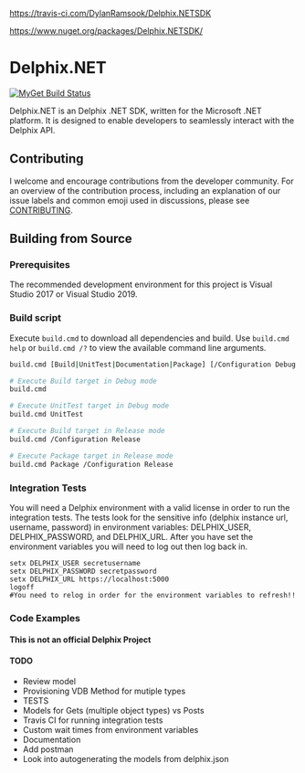 https://travis-ci.com/DylanRamsook/Delphix.NETSDK

https://www.nuget.org/packages/Delphix.NETSDK/



# Delphix.NET

[![MyGet Build Status](https://travis-ci.com/DylanRamsook/Delphix.NETSDK.svg?branch=master)](https://travis-ci.com/DylanRamsook/Delphix.NETSDK)

Delphix.NET is an Delphix .NET SDK, written for the Microsoft .NET platform.  It is designed to enable developers to seamlessly interact with the Delphix API.

## Contributing

I welcome and encourage contributions from the developer community. For an overview of the contribution process,
including an explanation of our issue labels and common emoji used in discussions, please see
[CONTRIBUTING](CONTRIBUTING.md).

## Building from Source

### Prerequisites

The recommended development environment for this project is Visual Studio 2017 or Visual Studio 2019.
### Build script

Execute `build.cmd` to download all dependencies and build. Use `build.cmd help` or `build.cmd /?` to view the available command line arguments.

```bash
build.cmd [Build|UnitTest|Documentation|Package] [/Configuration Debug|Release]

# Execute Build target in Debug mode
build.cmd

# Execute UnitTest target in Debug mode
build.cmd UnitTest

# Execute Build target in Release mode
build.cmd /Configuration Release

# Execute Package target in Release mode
build.cmd Package /Configuration Release
```

### Integration Tests
You will need a Delphix environment with a valid license in order to run the integration tests. The tests look for the sensitive info (delphix instance url, username, password) in environment variables: DELPHIX_USER, DELPHIX_PASSWORD, and DELPHIX_URL. After you have set the environment variables you will need to log out then log back in.

```batchfile
setx DELPHIX_USER secretusername
setx DELPHIX_PASSWORD secretpassword
setx DELPHIX_URL https://localhost:5000
logoff
#You need to relog in order for the environment variables to refresh!!
```

### Code Examples



#### This is not an official Delphix Project


#### TODO
 - Review model 
- Provisioning VDB Method for mutiple types
- TESTS
- Models for Gets (multiple object types) vs Posts 
- Travis CI for running integration tests
- Custom wait times from environment variables
- Documentation
- Add postman
- Look into autogenerating the models from delphix.json
